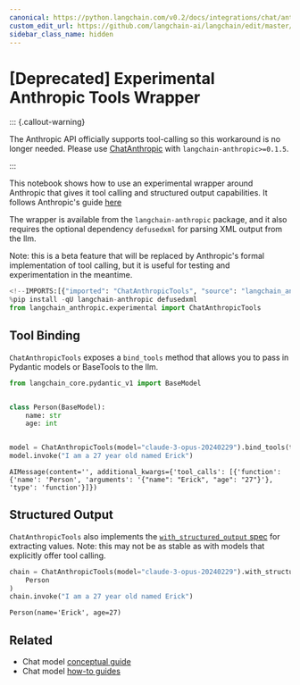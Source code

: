 ```yaml
---
canonical: https://python.langchain.com/v0.2/docs/integrations/chat/anthropic_functions/
custom_edit_url: https://github.com/langchain-ai/langchain/edit/master/docs/docs/integrations/chat/anthropic_functions.ipynb
sidebar_class_name: hidden
---
```


# [Deprecated] Experimental Anthropic Tools Wrapper

::: {.callout-warning}

The Anthropic API officially supports tool-calling so this workaround is no longer needed. Please use [ChatAnthropic](/docs/integrations/chat/anthropic) with `langchain-anthropic>=0.1.5`.

:::

This notebook shows how to use an experimental wrapper around Anthropic that gives it tool calling and structured output capabilities. It follows Anthropic's guide [here](https://docs.anthropic.com/claude/docs/functions-external-tools)

The wrapper is available from the `langchain-anthropic` package, and it also requires the optional dependency `defusedxml` for parsing XML output from the llm.

Note: this is a beta feature that will be replaced by Anthropic's formal implementation of tool calling, but it is useful for testing and experimentation in the meantime.

```python
<!--IMPORTS:[{"imported": "ChatAnthropicTools", "source": "langchain_anthropic.experimental", "docs": "https://api.python.langchain.com/en/latest/experimental/langchain_anthropic.experimental.ChatAnthropicTools.html", "title": "[Deprecated] Experimental Anthropic Tools Wrapper"}]-->
%pip install -qU langchain-anthropic defusedxml
from langchain_anthropic.experimental import ChatAnthropicTools
```

## Tool Binding

`ChatAnthropicTools` exposes a `bind_tools` method that allows you to pass in Pydantic models or BaseTools to the llm.

```python
from langchain_core.pydantic_v1 import BaseModel


class Person(BaseModel):
    name: str
    age: int


model = ChatAnthropicTools(model="claude-3-opus-20240229").bind_tools(tools=[Person])
model.invoke("I am a 27 year old named Erick")
```

```output
AIMessage(content='', additional_kwargs={'tool_calls': [{'function': {'name': 'Person', 'arguments': '{"name": "Erick", "age": "27"}'}, 'type': 'function'}]})
```

## Structured Output

`ChatAnthropicTools` also implements the [`with_structured_output` spec](/docs/how_to/structured_output) for extracting values. Note: this may not be as stable as with models that explicitly offer tool calling.

```python
chain = ChatAnthropicTools(model="claude-3-opus-20240229").with_structured_output(
    Person
)
chain.invoke("I am a 27 year old named Erick")
```

```output
Person(name='Erick', age=27)
```

## Related

- Chat model [conceptual guide](/docs/concepts/#chat-models)
- Chat model [how-to guides](/docs/how_to/#chat-models)